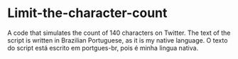 # Limit-the-character-count
A code that simulates the count of 140 characters on Twitter. 
The text of the script is written in Brazilian Portuguese, as it is my native language.
O texto do script está escrito em portgues-br, pois é minha lingua nativa.
